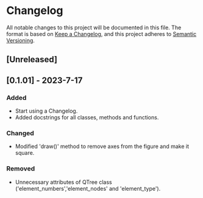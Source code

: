 # Changelog
All notable changes to this project will be documented in this file. The format is based on [Keep a Changelog](https://keepachangelog.com/en/1.0.0/), and this project adheres to [Semantic Versioning](https://semver.org/spec/v2.0.0.html).

## [Unreleased]

## [0.1.01] - 2023-7-17

### Added
- Start using a Changelog.
- Added docstrings for all classes, methods and functions.

### Changed
- Modified 'draw()' method to remove axes from the figure and make it square.

### Removed
- Unnecessary attributes of QTree class ('element_numbers','element_nodes' and 'element_type').
